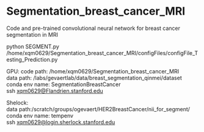 # Segmentation_breast_cancer_MRI
Code and pre-trained convolutional neural network for breast cancer segmentation in MRI

python SEGMENT.py /home/xqm0629/Segmentation_breast_cancer_MRI/configFiles/configFile_Testing_Prediction.py


GPU:
code path: /home/xqm0629/Segmentation_breast_cancer_MRI  
data path: /labs/gevaertlab/data/breast_segmentation_qinmei/dataset
conda env name: SegmentationBreastCancer  
ssh xqm0629@Flandrien.stanford.edu


Shelock:  
data path:/scratch/groups/ogevaert/HER2BreastCancer/nii_for_segment/  
conda env name: tempenv  
ssh xqm0629@login.sherlock.stanford.edu
